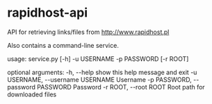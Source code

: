 # rapidhost-api
API for retrieving links/files from http://www.rapidhost.pl

Also contains a command-line service.

usage: service.py [-h] -u USERNAME -p PASSWORD [-r ROOT]

optional arguments:
  -h, --help            show this help message and exit
  -u USERNAME, --username USERNAME
                        Username
  -p PASSWORD, --password PASSWORD
                        Password
  -r ROOT, --root ROOT  Root path for downloaded files
